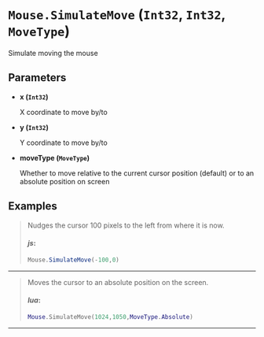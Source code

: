 # `Mouse.SimulateMove` (`Int32`, `Int32`, `MoveType`)


Simulate moving the mouse


## Parameters

* **x (`Int32`)** 

	X coordinate to move by/to

* **y (`Int32`)** 

	Y coordinate to move by/to

* **moveType (`MoveType`)** 

	Whether to move relative to the current cursor position (default) or to an absolute position on screen


## Examples

> Nudges the cursor 100 pixels to the left from where it is now.
> 
> #### _js_:
> ```js
> Mouse.SimulateMove(-100,0)
> ```
---

> Moves the cursor to an absolute position on the screen.
> 
> #### _lua_:
> ```lua
> Mouse.SimulateMove(1024,1050,MoveType.Absolute)
> ```
---